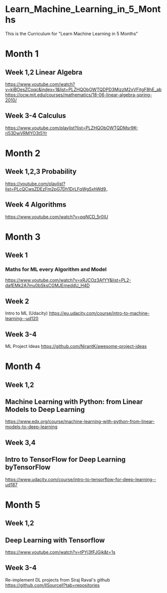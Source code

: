# Learn_Machine_Learning_in_5_Months

This is the Curriculum for "Learn Machine Learning in 5 Months" 

# Month 1

## Week 1,2 Linear Algebra
https://www.youtube.com/watch?v=kjBOesZCoqc&index=1&list=PLZHQObOWTQDPD3MizzM2xVFitgF8hE_ab
https://ocw.mit.edu/courses/mathematics/18-06-linear-algebra-spring-2010/
## Week 3-4 Calculus
https://www.youtube.com/playlist?list=PLZHQObOWTQDMsr9K-rj53DwVRMYO3t5Yr

# Month 2

## Week 1,2,3 Probability
https://youtube.com/playlist?list=PLcQCwsZDEzFm2pG7Dh1DrLFqWgSxhWd9_
## Week 4 Algorithms
https://www.youtube.com/watch?v=pqNCD_5r0IU

# Month 3

## Week 1 
### Maths for ML every Algorithm and Model
https://www.youtube.com/watch?v=xRJCOz3AfYY&list=PL2-dafEMk2A7mu0bSksCGMJEmeddU_H4D

## Week 2 
Intro to ML (Udacity)
https://eu.udacity.com/course/intro-to-machine-learning--ud120

## Week 3-4
ML Project Ideas
https://github.com/NirantK/awesome-project-ideas

# Month 4

## Week 1,2 
## Machine Learning with Python: from Linear Models to Deep Learning
https://www.edx.org/course/machine-learning-with-python-from-linear-models-to-deep-learning

## Week 3,4
## Intro to TensorFlow for Deep Learning byTensorFlow
https://www.udacity.com/course/intro-to-tensorflow-for-deep-learning--ud187

# Month 5 

## Week 1,2
## Deep Learning with Tensorflow
https://www.youtube.com/watch?v=tPYj3fFJGjk&t=1s

## Week 3-4 
Re-implement DL projects from Siraj Raval's github
https://github.com/llSourcell?tab=repositories
